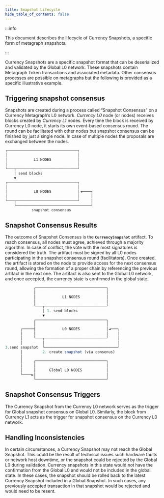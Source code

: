 ```yaml
---
title: Snapshot Lifecycle
hide_table_of_contents: false
---
```

<intro-end />

:::info

This document describes the lifecycle of Currency Snapshots, a specific form of metagraph snapshots. 

:::

Currency Snapshots are a specific snapshot format that can be deserialized and validated by the Global L0 network. These snapshots contain Metagraph Token transactions and associated metadata. Other consensus processes are possible on metagraphs but the following is provided as a specific illustrative example. 

## Triggering snapshot consensus

Snapshots are created during a process called “Snapshot Consensus” on a Currency Metagraph’s L0 network. *Currency L0* node (or nodes) receives blocks created by *Currency L1* nodes. Every time the block is received by Currency L0 node, it starts its own event-based consensus round. The round can be facilitated with other nodes but snapshot consensus can be finished by just a single node. In case of multiple nodes the proposals are exchanged between the nodes.

```jsx
┌────────────────────────────────┐
│                                │
│            L1 NODES            │
│                                │
└───┬────────────────────────────┘
    │ send blocks
    ▼
┌────────────────────────────────┐
│                                │
│            L0 NODES            │◄────┐
│                                │     │
└───┬────────────────────────────┘     │
    └──────────────────────────────────┘
            snapshot consensus
```

## Snapshot Consensus Results

The outcome of Snapshot Consensus is the **`CurrencySnapshot`** artifact. To reach consensus, all nodes must agree, achieved through a majority algorithm. In case of conflict, the vote with the most signatures is considered the truth. The artifact must be signed by all L0 nodes participating in the snapshot consensus round (facilitators). Once created, the artifact is stored on the node to provide access for the next consensus round, allowing the formation of a proper chain by referencing the previous artifact in the next one. The artifact is also sent to the Global L0 network, and once accepted, the currency state is confirmed in the global state.

```jsx
             ┌────────────────────────────────┐
             │                                │
             │            L1 NODES            │
             │                                │
             └───┬────────────────────────────┘
                 │ 1. send blocks
                 ▼
             ┌────────────────────────────────┐
             │                                │
       ┌─────┤            L0 NODES            │◄───┐
       │     │                                │    │
       │     └───┬────────────────────────────┘    │
       │         │                                 │
3.send snapshot  └─────────────────────────────────┘
       │         2. create snapshot (via consenus)
       │
       │     ┌────────────────────────────────┐
       │     │                                │
       │     │      Global L0 NODES           │
       └────►│                                │
             └────────────────────────────────┘
```

## Snapshot Consensus Triggers

The Currency Snapshot from the Currency L0 network serves as the trigger for Global snapshot consensus on Global L0. Similarly, the block from Currency L1 acts as the trigger for snapshot consensus on the Currency L0 network. 

## Handling Inconsistencies

In certain circumstances, a Currency Snapshot may not reach the Global Snapshot. This could be the result of technical issues such hardware faults or network host downtime, or the snapshot could be rejected by the Global L0 during validation. Currency snapshots in this state would not have the confirmation from the Global L0 and would not be included in the global state. In these cases, the snapshot should be rolled back to the latest Currency Snapshot included in a Global Snapshot. In such cases, any previously accepted transaction in that snapshot would be rejected and would need to be resent.
